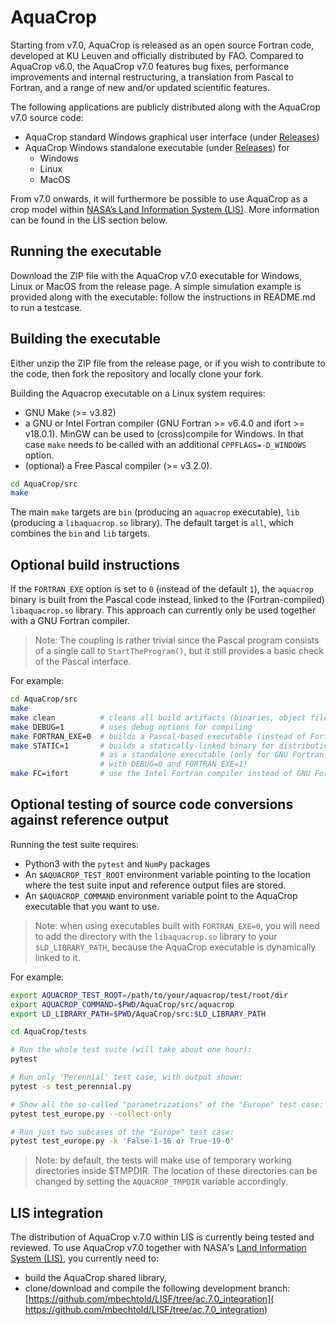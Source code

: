 # AquaCrop

Starting from v7.0, AquaCrop is released as an open source Fortran code,
developed at KU Leuven and officially distributed by FAO.
Compared to AquaCrop v6.0, the AquaCrop v7.0 features bug fixes,
performance improvements and internal restructuring,
a translation from Pascal to Fortran,
and a range of new and/or updated scientific features.

The following applications are publicly distributed along with the
AquaCrop v7.0 source code:
* AquaCrop standard Windows graphical user interface (under [Releases](
  https://github.com/KUL-RSDA/AquaCrop/releases))
* AquaCrop Windows standalone executable (under [Releases](
  https://github.com/KUL-RSDA/AquaCrop/releases)) for
  * Windows
  * Linux
  * MacOS

From v7.0 onwards, it will furthermore be possible to use AquaCrop
as a crop model within [NASA’s Land Information System (LIS)](
https://github.com/NASA-LIS/LISF). More information can be found in
the LIS section below.

## Running the executable

Download the ZIP file with the AquaCrop v7.0 executable for
Windows, Linux or MacOS from the release page.
A simple simulation example is provided along with the executable:
follow the instructions in README.md to run a testcase.

## Building the executable

Either unzip the ZIP file from the release page, or if you wish to contribute to
the code, then fork the repository and locally clone your fork.

Building the Aquacrop executable on a Linux system requires:

* GNU Make (>= v3.82)
* a GNU or Intel Fortran compiler (GNU Fortran >= v6.4.0 and ifort >= v18.0.1).
  MinGW can be used to (cross)compile for Windows. In that case `make` needs
  to be called with an additional `CPPFLAGS=-D_WINDOWS` option.
* (optional) a Free Pascal compiler (>= v3.2.0).

```bash
cd AquaCrop/src
make
```

The main `make` targets are `bin` (producing an `aquacrop` executable),
`lib` (producing a `libaquacrop.so` library). The default target is
`all`, which combines the `bin` and `lib` targets.

## Optional build instructions

If the `FORTRAN_EXE` option is set to `0` (instead of the default `1`),
the `aquacrop` binary is built from the Pascal code instead, linked to
the (Fortran-compiled) `libaquacrop.so` library. This approach can
currently only be used together with a GNU Fortran compiler.

> Note: The coupling is rather trivial since the Pascal program consists
  of a single call to `StartTheProgram()`, but it still provides a basic
  check of the Pascal interface.

For example:
```bash
cd AquaCrop/src
make
make clean          # cleans all build artifacts (binaries, object files, ...)
make DEBUG=1        # uses debug options for compiling
make FORTRAN_EXE=0  # builds a Pascal-based executable (instead of Fortran-based)
make STATIC=1       # builds a statically-linked binary for distribution
                    # as a standalone executable (only for GNU Fortran and
                    # with DEBUG=0 and FORTRAN_EXE=1)
make FC=ifort       # use the Intel Fortran compiler instead of GNU Fortran
```

## Optional testing of source code conversions against reference output

Running the test suite requires:

* Python3 with the `pytest` and `NumPy` packages
* An `$AQUACROP_TEST_ROOT` environment variable pointing to the location
  where the test suite input and reference output files are stored.
* An `$AQUACROP_COMMAND` environment variable point to the AquaCrop
  executable that you want to use.

> Note: when using executables built with `FORTRAN_EXE=0`, you will need to add
  the directory with the `libaquacrop.so` library to your `$LD_LIBRARY_PATH`,
  because the AquaCrop executable is dynamically linked to it.

For example:
```bash
export AQUACROP_TEST_ROOT=/path/to/your/aquacrop/test/root/dir
export AQUACROP_COMMAND=$PWD/AquaCrop/src/aquacrop
export LD_LIBRARY_PATH=$PWD/AquaCrop/src:$LD_LIBRARY_PATH

cd AquaCrop/tests

# Run the whole test suite (will take about one hour):
pytest

# Run only 'Perennial' test case, with output shown:
pytest -s test_perennial.py

# Show all the so-called "parametrizations" of the "Europe" test case:
pytest test_europe.py --collect-only

# Run just two subcases of the "Europe" test case:
pytest test_europe.py -k 'False-1-16 or True-19-0'
```

> Note: by default, the tests will make use of temporary working directories
  inside $TMPDIR. The location of these directories can be changed by setting
  the `AQUACROP_TMPDIR` variable accordingly.

## LIS integration

The distribution of AquaCrop v.7.0 within LIS is currently being tested
and reviewed. To use AquaCrop v7.0 together with NASA's
[Land Information System (LIS)](https://github.com/NASA-LIS/LISF),
you currently need to:
* build the AquaCrop shared library,
* clone/download and compile the following development branch:
  [https://github.com/mbechtold/LISF/tree/ac.7.0_integration](
   https://github.com/mbechtold/LISF/tree/ac.7.0_integration)
